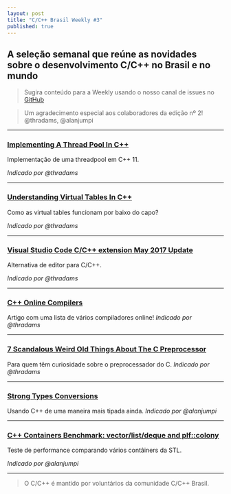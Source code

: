 ```yaml
---
layout: post
title: "C/C++ Brasil Weekly #3"
published: true
---
```


## A seleção semanal que reúne as novidades sobre o desenvolvimento C/C++ no Brasil e no mundo

>Sugira conteúdo para a Weekly usando o nosso canal de issues no [GitHub](https://github.com/ccppbrasil/ccppbrasil.github.io/issues)

>Um agradecimento especial aos colaboradores da edição nº 2! @thradams, @alanjumpi

---


### [Implementing A Thread Pool In C++](https://nax.io/2017/05/21/implementing-a-thread-pool-in-c++)
Implementação de uma threadpool em C++ 11.

_Indicado por @thradams_

---

### [Understanding Virtual Tables In C++](http://ariasalpablo.blogspot.com.br/2017/05/understanding-virtual-tables-in-c.html)
Como as virtual tables funcionam por baixo do capo?

_Indicado por @thradams_

---

### [Visual Studio Code C/C++ extension May 2017 Update](https://blogs.msdn.microsoft.com/vcblog/2017/05/19/visual-studio-code-cc-extension-may-2017-update/)

Alternativa de editor para C/C++.

_Indicado por @thradams_

---

### [C++ Online Compilers](https://arne-mertz.de/2017/05/online-compilers/)
Artigo com uma lista de vários compiladores online!
_Indicado por @thradams_

---


### [7 Scandalous Weird Old Things About The C Preprocessor](http://blog.robertelder.org/7-weird-old-things-about-the-c-preprocessor/)
Para quem têm curiosidade sobre o preprocessador do C.
_Indicado por @thradams_

---

### [Strong Types Conversions](http://www.fluentcpp.com/2017/05/26/strong-types-conversions/)
Usando C++ de uma maneira mais tipada ainda.
_Indicado por @alanjumpi_

---

### [C++ Containers Benchmark: vector/list/deque and plf::colony](https://baptiste-wicht.com/posts/2017/05/cpp-containers-benchmark-vector-list-deque-plf-colony.html)
Teste de performance comparando vários contâiners da STL.

_Indicado por @alanjumpi_

---


>O C/C++ é mantido por voluntários da comunidade C/C++ Brasil.

